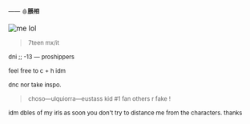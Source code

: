 <sup>—— 🩸**脹相**</sub>

![me lol](https://media.tenor.com/jt2H_bzZh5sAAAAC/choso-choso-jjk.gif)
> <sup>7teen  mx/it</sub>

<sup>dni ;;  -13 — proshippers</sub>

<sup>feel free to c + h idm</sub>

<sup>dnc nor take inspo.</sub>

> <sup>choso—ulquiorra—eustass kid #1 fan others r fake !</sub>

<sup>idm dbles of my irls as soon you don't try to distance me from the characters. thanks</sub>
